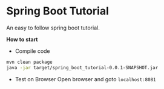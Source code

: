 # Spring Boot Tutorial

An easy to follow spring boot tutorial.

**How to start**

* Compile code
```bash
mvn clean package
java -jar target/spring_boot_tutorial-0.0.1-SNAPSHOT.jar
```

* Test on Browser
Open browser and goto `localhost:8081`